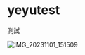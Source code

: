 # yeyutest

測試

![IMG_20231101_151509](https://github.com/yeyu89/yeyutest/assets/166649315/56709357-bb63-4a71-83d0-36a69ae79156)
